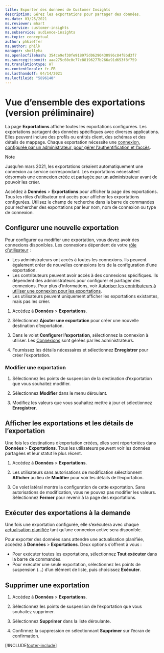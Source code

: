 ```yaml
---
title: Exporter des données de Customer Insights
description: Gérez les exportations pour partager des données.
ms.date: 03/25/2021
ms.reviewer: mhart
ms.service: customer-insights
ms.subservice: audience-insights
ms.topic: conceptual
author: phkieffer
ms.author: philk
manager: shellyha
ms.openlocfilehash: 354ce9ef30fe918975d06290430996c84f8bd3f7
ms.sourcegitcommit: aaa275c60c0c77c88196277b266a91d653f8f759
ms.translationtype: HT
ms.contentlocale: fr-FR
ms.lasthandoff: 04/14/2021
ms.locfileid: "5896140"
---
```

# <a name="exports-preview-overview"></a>Vue d’ensemble des exportations (version préliminaire)

La page **Exportations** affiche toutes les exportations configurées. Les exportations partagent des données spécifiques avec diverses applications. Elles peuvent inclure des profils ou entités client, des schémas et des détails de mappage. Chaque exportation nécessite une [connexion, configurée par un administrateur, pour gérer l’authentification et l’accès](connections.md).

> [!NOTE]
> Jusqu’en mars 2021, les exportations créaient automatiquement une connexion au service correspondant. Les exportations nécessitent désormais une [connexion créée et partagée par un administrateur](connections.md) avant de pouvoir les créer.

Accédez à **Données** > **Exportations** pour afficher la page des exportations. Tous les rôles d’utilisateur ont accès pour afficher les exportations configurées. Utilisez le champ de recherche dans la barre de commandes pour rechercher des exportations par leur nom, nom de connexion ou type de connexion.

## <a name="set-up-a-new-export"></a>Configurer une nouvelle exportation

Pour configurer ou modifier une exportation, vous devez avoir des connexions disponibles. Les connexions dépendent de votre [rôle d’utilisateur](permissions.md) :
- Les administrateurs ont accès à toutes les connexions. Ils peuvent également créer de nouvelles connexions lors de la configuration d’une exportation.
- Les contributeurs peuvent avoir accès à des connexions spécifiques. Ils dépendent des administrateurs pour configurer et partager des connexions. Pour plus d’informations, voir [Autoriser les contributeurs à utiliser une connexion pour les exportations](connections.md#allow-contributors-to-use-a-connection-for-exports).
- Les utilisateurs peuvent uniquement afficher les exportations existantes, mais pas les créer.

1. Accédez à **Données** > **Exportations**.

1. Sélectionnez **Ajouter une exportation** pour créer une nouvelle destination d’exportation.

1. Dans le volet **Configurer l’exportation**, sélectionnez la connexion à utiliser. Les [Connexions](connections.md) sont gérées par les administrateurs. 

1. Fournissez les détails nécessaires et sélectionnez **Enregistrer** pour créer l’exportation.

### <a name="edit-an-export"></a>Modifier une exportation

1. Sélectionnez les points de suspension de la destination d’exportation que vous souhaitez modifier.

1. Sélectionnez **Modifier** dans le menu déroulant.

1. Modifiez les valeurs que vous souhaitez mettre à jour et sélectionnez **Enregistrer**.

## <a name="view-exports-and-export-details"></a>Afficher les exportations et les détails de l’exportation

Une fois les destinations d’exportation créées, elles sont répertoriées dans **Données** > **Exportations**. Tous les utilisateurs peuvent voir les données partagées et leur statut le plus récent.

1. Accédez à **Données** > **Exportations**.

1. Les utilisateurs sans autorisations de modification sélectionnent **Afficher** au lieu de **Modifier** pour voir les détails de l’exportation.

1. Ce volet latéral montre la configuration de cette exportation. Sans autorisations de modification, vous ne pouvez pas modifier les valeurs. Sélectionnez **Fermer** pour revenir à la page des exportations.

## <a name="run-exports-on-demand"></a>Exécuter des exportations à la demande

Une fois une exportation configurée, elle s’exécutera avec chaque [actualisation planifiée](system.md#schedule-tab) tant qu’une connexion active sera disponible.

Pour exporter des données sans attendre une actualisation planifiée, accédez à **Données** > **Exportations**. Deux options s’offrent à vous :

- Pour exécuter toutes les exportations, sélectionnez **Tout exécuter** dans la barre de commandes. 
- Pour exécuter une seule exportation, sélectionnez les points de suspension (...) d’un élément de liste, puis choisissez **Exécuter**.

## <a name="remove-an-export"></a>Supprimer une exportation

1. Accédez à **Données** > **Exportations**.

1. Sélectionnez les points de suspension de l’exportation que vous souhaitez supprimer.

1. Sélectionnez **Supprimer** dans la liste déroulante.

1. Confirmez la suppression en sélectionnant **Supprimer** sur l’écran de confirmation.


[!INCLUDE[footer-include](../includes/footer-banner.md)]
